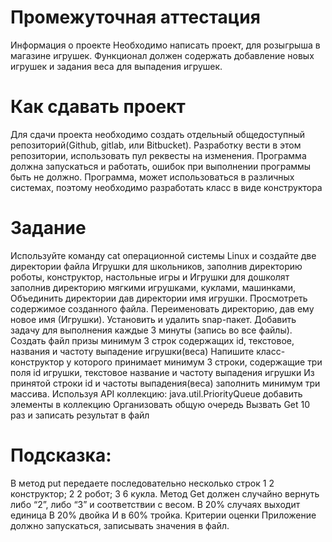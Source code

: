 # Промежуточная аттестация
Информация о проекте
Необходимо написать проект, для розыгрыша в магазине игрушек. Функционал должен содержать добавление новых игрушек и задания веса для выпадения игрушек.

# Как сдавать проект
Для сдачи проекта необходимо создать отдельный общедоступный репозиторий(Github, gitlab, или Bitbucket). Разработку вести в этом репозитории, использовать пул реквесты на изменения. Программа должна запускаться и работать, ошибок при выполнении программы быть не должно. Программа, может использоваться в различных системах, поэтому необходимо разработать класс в виде конструктора

# Задание
Используйте команду cat операционной системы Linux и создайте две директории файла Игрушки для школьников, заполнив директорию роботы, конструктор, настольные игры и Игрушки для дошколят заполнив директорию мягкими игрушками, куклами, машинками,
Объединить директории дав директории имя игрушки. Просмотреть содержимое созданного файла.
Переименовать директорию, дав ему новое имя (Игрушки).
Установить и удалить snap-пакет.
Добавить задачу для выполнения каждые 3 минуты (запись во все файлы).
Создать файл призы минимум 3 строк содержащих id, текстовое, названия и частоту выпадение игрушки(веса)
Напишите класс-конструктор у которого принимает минимум 3 строки, содержащие три поля id игрушки, текстовое название и частоту выпадения игрушки
Из принятой строки id и частоты выпадения(веса) заполнить минимум три массива.
Используя API коллекцию: java.util.PriorityQueue добавить элементы в коллекцию
Организовать общую очередь
Вызвать Get 10 раз и записать результат в файл

# Подсказка:
В метод put передаете последовательно несколько строк 1 2 конструктор; 2 2 робот; 3 6 кукла. Метод Get должен случайно вернуть либо “2”, либо “3” и соответствии с весом. В 20% случаях выходит единица В 20% двойка И в 60% тройка. Критерии оценки Приложение должно запускаться, записывать значения в файл.